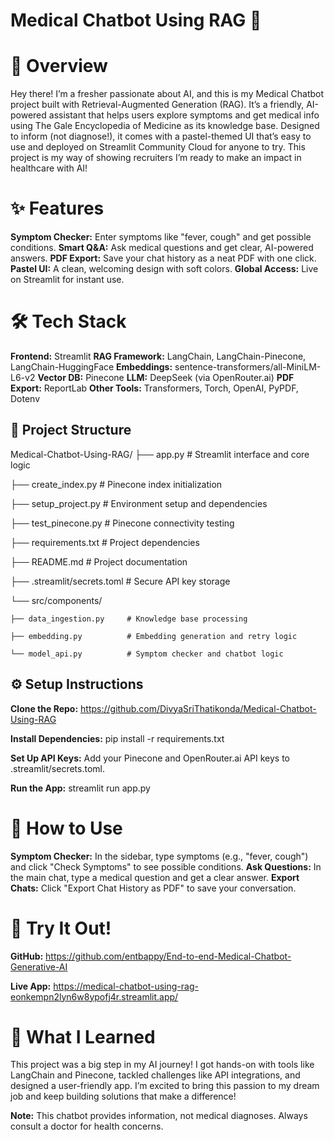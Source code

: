 # Medical Chatbot Using RAG 🤖
# 🚀 Overview
Hey there! I’m a fresher passionate about AI, and this is my Medical Chatbot project built with Retrieval-Augmented Generation (RAG). It’s a friendly, AI-powered assistant that helps users explore symptoms and get medical info using The Gale Encyclopedia of Medicine as its knowledge base. Designed to inform (not diagnose!), it comes with a pastel-themed UI that’s easy to use and deployed on Streamlit Community Cloud for anyone to try. This project is my way of showing recruiters I’m ready to make an impact in healthcare with AI!
# ✨ Features
**Symptom Checker:** Enter symptoms like "fever, cough" and get possible conditions.
**Smart Q&A:** Ask medical questions and get clear, AI-powered answers.
**PDF Export:** Save your chat history as a neat PDF with one click.
**Pastel UI:** A clean, welcoming design with soft colors.
**Global Access:** Live on Streamlit for instant use.
# 🛠️ Tech Stack
**Frontend:** Streamlit
**RAG Framework:** LangChain, LangChain-Pinecone, LangChain-HuggingFace
**Embeddings:** sentence-transformers/all-MiniLM-L6-v2
**Vector DB:** Pinecone
**LLM:** DeepSeek (via OpenRouter.ai)
**PDF Export:** ReportLab
**Other Tools:** Transformers, Torch, OpenAI, PyPDF, Dotenv
## 📂 Project Structure
Medical-Chatbot-Using-RAG/
├── app.py                     # Streamlit interface and core logic

├── create_index.py           # Pinecone index initialization

├── setup_project.py          # Environment setup and dependencies

├── test_pinecone.py          # Pinecone connectivity testing

├── requirements.txt          # Project dependencies

├── README.md                 # Project documentation

├── .streamlit/secrets.toml   # Secure API key storage

└── src/components/

    ├── data_ingestion.py     # Knowledge base processing
    
    ├── embedding.py          # Embedding generation and retry logic
    
    └── model_api.py          # Symptom checker and chatbot logic

## ⚙️ Setup Instructions

**Clone the Repo:** https://github.com/DivyaSriThatikonda/Medical-Chatbot-Using-RAG

**Install Dependencies:** pip install -r requirements.txt


**Set Up API Keys:**
Add your Pinecone and OpenRouter.ai API keys to .streamlit/secrets.toml.


**Run the App:** streamlit run app.py



# 📖 How to Use

**Symptom Checker:** In the sidebar, type symptoms (e.g., "fever, cough") and click "Check Symptoms" to see possible conditions.
**Ask Questions:** In the main chat, type a medical question and get a clear answer.
**Export Chats:** Click "Export Chat History as PDF" to save your conversation.

# 🔗 Try It Out!

**GitHub:** https://github.com/entbappy/End-to-end-Medical-Chatbot-Generative-AI

**Live App:** https://medical-chatbot-using-rag-eonkempn2lyn6w8ypofj4r.streamlit.app/

# 🌟 What I Learned
This project was a big step in my AI journey! I got hands-on with tools like LangChain and Pinecone, tackled challenges like API integrations, and designed a user-friendly app. I’m excited to bring this passion to my dream job and keep building solutions that make a difference!

**Note:** This chatbot provides information, not medical diagnoses. Always consult a doctor for health concerns.

